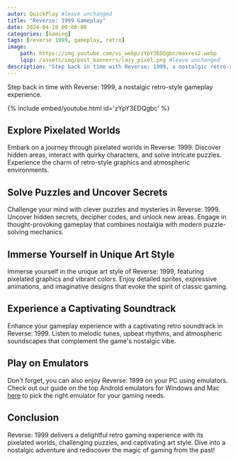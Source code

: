 ```yaml
---
autor: QuickPlay #leave unchanged
title: "Reverse: 1999 Gameplay"
date: 2024-04-10 00:00:00
categories: [Gaming]
tags: [reverse 1999, gameplay, retro]
image: 
    path: https://img.youtube.com/vi_webp/zYpY3EDQgbc/maxres2.webp 
    lqip: /assets/img/post_bannerrs/lazy_pixel.png #leave unchanged
description: "Step back in time with Reverse: 1999, a nostalgic retro-style gameplay experience. Explore pixelated worlds, solve puzzles, and uncover secrets from the past. Immerse yourself in its unique art style, captivating soundtrack, and engaging gameplay."
---
```


Step back in time with Reverse: 1999, a nostalgic retro-style gameplay experience.

{% include embed/youtube.html id='zYpY3EDQgbc' %}

## Explore Pixelated Worlds
Embark on a journey through pixelated worlds in Reverse: 1999. Discover hidden areas, interact with quirky characters, and solve intricate puzzles. Experience the charm of retro-style graphics and atmospheric environments.

## Solve Puzzles and Uncover Secrets
Challenge your mind with clever puzzles and mysteries in Reverse: 1999. Uncover hidden secrets, decipher codes, and unlock new areas. Engage in thought-provoking gameplay that combines nostalgia with modern puzzle-solving mechanics.

## Immerse Yourself in Unique Art Style
Immerse yourself in the unique art style of Reverse: 1999, featuring pixelated graphics and vibrant colors. Enjoy detailed sprites, expressive animations, and imaginative designs that evoke the spirit of classic gaming.

## Experience a Captivating Soundtrack
Enhance your gameplay experience with a captivating retro soundtrack in Reverse: 1999. Listen to melodic tunes, upbeat rhythms, and atmospheric soundscapes that complement the game's nostalgic vibe.

## Play on Emulators
Don't forget, you can also enjoy Reverse: 1999 on your PC using emulators. Check out our guide on the top Android emulators for Windows and Mac [here](https://quickplaymobile.github.io/posts/Top-10-Best-Android-Emulators-for-Windows-and-Mac/) to pick the right emulator for your gaming needs.

## Conclusion
Reverse: 1999 delivers a delightful retro gaming experience with its pixelated worlds, challenging puzzles, and captivating art style. Dive into a nostalgic adventure and rediscover the magic of gaming from the past!

